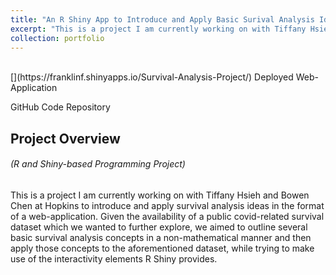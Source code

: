 ```yaml
---
title: "An R Shiny App to Introduce and Apply Basic Surival Analysis Ideas"
excerpt: "This is a project I am currently working on with Tiffany Hsieh and Bowen Chen at Hopkins to introduce and apply survival analysis ideas in the format of a web-application. Given the availability of a public covid-related survival dataset which we wanted to further explore, we aimed to outline several basic survival analysis concepts in a non-mathematical manner and then apply those concepts to the aforementioned dataset, while trying to make use of the interactivity elements R Shiny provides."
collection: portfolio
---
```

<br />
[<i class="fa fa-fw fa-link" aria-hidden="true"></i>](https://franklinf.shinyapps.io/Survival-Analysis-Project/) Deployed Web-Application

[<i class="fa fa-fw fa-code" aria-hidden="true"></i>](https://github.com/fuchsfranklin/Survival-Analysis-Project) GitHub Code Repository

## Project Overview

###### _(R and Shiny-based Programming Project)_

 This is a project I am currently working on with Tiffany Hsieh and Bowen Chen at Hopkins to introduce and apply survival analysis ideas in the format of a web-application. Given the availability of a public covid-related survival dataset which we wanted to further explore, we aimed to outline several basic survival analysis concepts in a non-mathematical manner and then apply those concepts to the aforementioned dataset, while trying to make use of the interactivity elements R Shiny provides.



